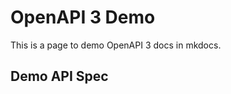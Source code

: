 # OpenAPI 3 Demo

This is a page to demo OpenAPI 3 docs in mkdocs.

## Demo API Spec

<swagger-ui src="./demo/PetStore-prod-oas30.json"/>
